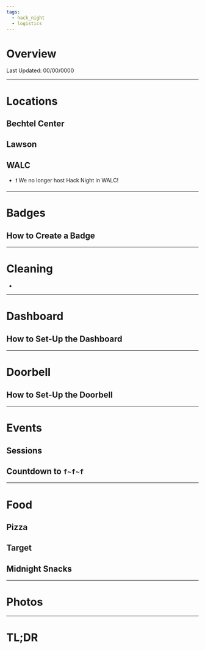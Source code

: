 ```yaml
---
tags:
  - hack_night
  - logistics
---
```

# Overview
Last Updated: 00/00/0000

-----
# Locations
## Bechtel Center
## Lawson
## WALC
- ❗ We no longer host Hack Night in WALC!
-----
# Badges
## How to Create a Badge
-----
# Cleaning
-  
-----
# Dashboard
## How to Set-Up the Dashboard
-----
# Doorbell
## How to Set-Up the Doorbell
-----
# Events
## Sessions
## Countdown to `f~f~f`
-----
# Food
## Pizza
## Target
## Midnight Snacks
-----
# Photos
-----
# TL;DR